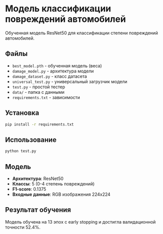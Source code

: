 # Модель классификации повреждений автомобилей

Обученная модель ResNet50 для классификации степени повреждений автомобилей.

## Файлы

- `best_model.pth` - обученная модель (веса)
- `damage_model.py` - архитектура модели 
- `damage_dataset.py` - класс датасета
- `universal_test.py` - универсальный загрузчик модели
- `test.py` - простой тестер
- `data/` - папка с данными
- `requirements.txt` - зависимости

## Установка

```bash
pip install -r requirements.txt
```

## Использование

```bash
python test.py
```

## Модель

- **Архитектура**: ResNet50
- **Классы**: 5 (0-4 степень повреждений)
- **F1-score**: 0.1375
- **Входные данные**: RGB изображения 224x224

## Результат обучения

Модель обучена на 13 эпох с early stopping и достигла валидационной точности 52.4%.
